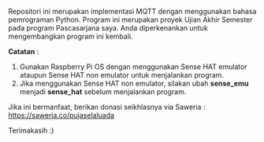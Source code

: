 Repositori ini merupakan implementasi MQTT dengan menggunakan bahasa pemrograman Python. Program ini merupakan proyek Ujian Akhir Semester pada program Pascasarjana saya. Anda diperkenankan untuk mengembangkan program ini kembali.

**Catatan** : 
  1. Gunakan Raspberry Pi OS dengan menggunakan Sense HAT emulator ataupun Sense HAT non emulator untuk menjalankan program.
  2. Jika menggunakan Sense HAT non emulator, silakan ubah **sense_emu** menjadi **sense_hat** sebelum menjalankan program.

Jika ini bermanfaat, berikan donasi seikhlasnya via Saweria : https://saweria.co/pujaselaluada

Terimakasih :)
